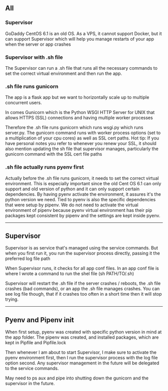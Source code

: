 
## All

### Supervisor
GoDaddy CentOS 6.1 is an old OS. As a VPS, it cannot support Docker, but it can support Supervisor which will help you manage restarts of your app when the server or app crashes

### Supervisor with .sh file
The Supervisor can run a .sh file that runs all the necessary commands to set the correct virtual environment and then run the app. 


### .sh file runs gunicorn
The app is a flask app but we want to horizontally scale up to multiple concurrent users. 

In comes Gunicorn which is the Python WSGI HTTP Server for UNIX that allows HTTPS (SSL) connections and having multiple worker processes

Therefore the .sh file runs gunicorn which runs wsgi.py which runs server.py. The gunicorn command runs with worker process options (set to a multiplication of your cpu cores) as well as SSL cert paths. Hot tip: If you have personal notes you refer to whenever you renew your SSL, it should also mention updating the sh file that supervisor manages, particularly the gunicorn command with the SSL cert file paths

### .sh file actually runs pyenv first
Actually before the .sh file runs gunicorn, it needs to set the correct virtual environment. This is especially important since the old Cent OS 6.1 can only support and old version of python and it can only support certain dependencies. By having pyenv activate the environment, it assures it's the python version we need. Tied to pyenv is also the specific dependencies that were setup by pipenv. We do not need to activate the virtual environment of pipenv because pyenv virtual environment has their pip packages kept consistent by pipenv and the settings are kept inside pyenv.

---

## Supervisor

Supervisor is as service that's managed using the service commands. But when you first run it, you run the supervisor process directly, passing it the preferred log file path

When Supervisor runs, it checks for all app conf files. In an app conf file is where I wrote a command to run the shel file (sh PATH/TO/.sh)

Supervisor will restart the .sh file if the server crashes / reboots, the .sh file crashes (bad commands), or an app the .sh file manages crashes. You can see log file though, that if it crashes too often in a short time then it will stop trying.


---

## Pyenv and Pipenv init

When first setup, pyenv was created with specific python version in mind at the app folder. The pipenv was created, and installed packages, which are kept in Pipfile and Pipfile.lock

Then whenever I am about to start Supervisor, I make sure to activate the pyenv environment first, then I run the supervisor process with the log file option second. Any supervisor management in the future will be delegated to the service commands. 

May need to ps aux and pipe into shutting down the gunicorn and the supervisor in the future.